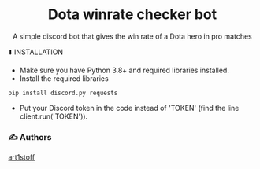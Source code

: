 <h1 align="center">Dota winrate checker bot</h1>
<p align="center">
A simple discord bot that gives the win rate of a Dota hero in pro matches
</p>
⬇️ INSTALLATION

- Make sure you have Python 3.8+ and required libraries installed.
- Install the required libraries
```bash
pip install discord.py requests
```
- Put your Discord token in the code instead of 'TOKEN' (find the line client.run('TOKEN')).

### ✍️ Authors

<a href="https://github.com/art1stoff">art1stoff</a>

